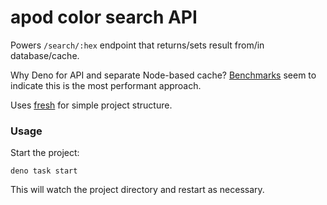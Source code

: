 # apod color search API

Powers `/search/:hex` endpoint that returns/sets result from/in database/cache.

Why Deno for API and separate Node-based cache?
[Benchmarks](https://github.com/brycedorn/deno-node-redis-postgres-benchmarks)
seem to indicate this is the most performant approach.

Uses [fresh](https://fresh.deno.dev/) for simple project structure.

### Usage

Start the project:

```
deno task start
```

This will watch the project directory and restart as necessary.
